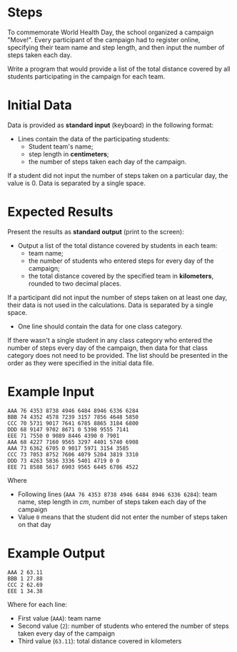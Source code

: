 Steps
=====

To commemorate World Health Day, the school organized a campaign "Move!".
Every participant of the campaign had to register online,
specifying their team name and step length, and then input the number of steps taken each day.

Write a program that would provide a list of the total distance
covered by all students participating in the campaign for each team.

# Initial Data

Data is provided as **standard input** (keyboard) in the following format:

 * Lines contain the data of the participating students:
    * Student team's name;
    * step length in **centimeters**;
    * the number of steps taken each day of the campaign.

If a student did not input the number of steps taken on a particular day, the value is 0.
Data is separated by a single space.

# Expected Results

Present the results as **standard output** (print to the screen):

* Output a list of the total distance covered by students in each team:
   * team name;
   * the number of students who entered steps for every day of the campaign;
   * the total distance covered by the specified team in **kilometers**, rounded to two decimal places.

If a participant did not input the number of steps taken on at least one day, their data is not used in the calculations.
Data is separated by a single space.

* One line should contain the data for one class category.

If there wasn't a single student in any class category who entered the number of steps every day of the campaign,
then data for that class category does not need to be provided.
The list should be presented in the order as they were specified in the initial data file.

# Example Input

```
AAA 76 4353 8738 4946 6484 8946 6336 6284
BBB 74 4352 4578 7239 3157 7856 4648 5850
CCC 70 5731 9017 7641 6785 8865 3184 6800
DDD 68 9147 9702 8671 0 5398 9555 7141
EEE 71 7550 0 9089 8446 4390 0 7901
AAA 68 4227 7160 9565 3297 4401 5740 6908
AAA 73 6362 6705 0 9017 5971 3154 3585
CCC 73 7053 8752 7606 4079 5204 3819 3310
DDD 73 4263 5836 3336 5401 4719 0 0
EEE 71 8588 5617 6903 9565 6445 6786 4522
```

Where
 * Following lines (`AAA 76 4353 8738 4946 6484 8946 6336 6284`): team name, step length in _cm_, number of steps taken each day of the campaign
 * Value `0` means that the student did not enter the number of steps taken on that day

# Example Output

```
AAA 2 63.11
BBB 1 27.88
CCC 2 62.69
EEE 1 34.38
```

Where for each line:
 * First value (`AAA`): team name
 * Second value (`2`): number of students who entered the number of steps taken every day of the campaign
 * Third value (`63.11`): total distance covered in kilometers
